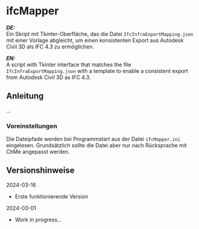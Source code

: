 # ifcMapper

***DE:***  
Ein Skript mit Tkinter-Oberfläche, das die Datei `IfcInfraExportMapping.json` mit einer Vorlage abgleicht, um einen konsistenten Export aus Autodesk Civil 3D als IFC 4.3 zu ermöglichen.

***EN:***  
A script with Tkinter interface that matches the file `IfcInfraExportMapping.json` with a template to enable a consistent export from Autodesk Civil 3D as IFC 4.3.

## Anleitung

…

### Voreinstellungen

Die Dateipfade werden bei Programmstart aus der Datei `ifcMapper.ini` eingelesen. Grundsätzlich sollte die Datei aber nur nach Rücksprache mit ChMe angepasst werden.

## Versionshinweise

2024-03-16
- Erste funktionierende Version

2024-03-01
- Work in progress…
